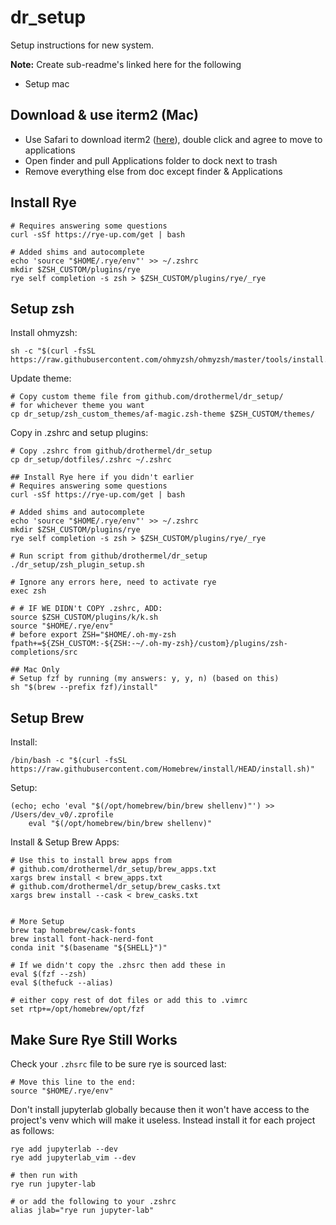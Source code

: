 # dr_setup
Setup instructions for new system.

**Note:** Create sub-readme's linked here for the following
- Setup mac

## Download & use iterm2 (Mac)

- Use Safari to download iterm2 ([here](https://iterm2.com/downloads.html)), double click and agree to move to applications
- Open finder and pull Applications folder to dock next to trash
- Remove everything else from doc except finder & Applications

## Install Rye

```shell
# Requires answering some questions
curl -sSf https://rye-up.com/get | bash

# Added shims and autocomplete
echo 'source "$HOME/.rye/env"' >> ~/.zshrc
mkdir $ZSH_CUSTOM/plugins/rye
rye self completion -s zsh > $ZSH_CUSTOM/plugins/rye/_rye

```

## Setup zsh

Install ohmyzsh:
```shell
sh -c "$(curl -fsSL https://raw.githubusercontent.com/ohmyzsh/ohmyzsh/master/tools/install.sh)"
```

Update theme:
```shell
# Copy custom theme file from github.com/drothermel/dr_setup/
# for whichever theme you want
cp dr_setup/zsh_custom_themes/af-magic.zsh-theme $ZSH_CUSTOM/themes/
```

Copy in .zshrc and setup plugins:
```shell
# Copy .zshrc from github/drothermel/dr_setup
cp dr_setup/dotfiles/.zshrc ~/.zshrc

## Install Rye here if you didn't earlier
# Requires answering some questions
curl -sSf https://rye-up.com/get | bash

# Added shims and autocomplete
echo 'source "$HOME/.rye/env"' >> ~/.zshrc
mkdir $ZSH_CUSTOM/plugins/rye
rye self completion -s zsh > $ZSH_CUSTOM/plugins/rye/_rye

# Run script from github/drothermel/dr_setup
./dr_setup/zsh_plugin_setup.sh

# Ignore any errors here, need to activate rye
exec zsh

# # IF WE DIDN't COPY .zshrc, ADD:
source $ZSH_CUSTOM/plugins/k/k.sh
source "$HOME/.rye/env"
# before export ZSH="$HOME/.oh-my-zsh
fpath+=${ZSH_CUSTOM:-${ZSH:-~/.oh-my-zsh}/custom}/plugins/zsh-completions/src

## Mac Only
# Setup fzf by running (my answers: y, y, n) (based on this)
sh "$(brew --prefix fzf)/install"
```

## Setup Brew

Install:
```shell
/bin/bash -c "$(curl -fsSL https://raw.githubusercontent.com/Homebrew/install/HEAD/install.sh)"
```

Setup:
```shell
(echo; echo 'eval "$(/opt/homebrew/bin/brew shellenv)"') >> /Users/dev_v0/.zprofile
    eval "$(/opt/homebrew/bin/brew shellenv)"
```

Install & Setup Brew Apps:
```shell
# Use this to install brew apps from
# github.com/drothermel/dr_setup/brew_apps.txt
xargs brew install < brew_apps.txt
# github.com/drothermel/dr_setup/brew_casks.txt
xargs brew install --cask < brew_casks.txt


# More Setup
brew tap homebrew/cask-fonts
brew install font-hack-nerd-font
conda init "$(basename "${SHELL}")"

# If we didn't copy the .zhsrc then add these in
eval $(fzf --zsh)
eval $(thefuck --alias)

# either copy rest of dot files or add this to .vimrc
set rtp+=/opt/homebrew/opt/fzf
```

## Make Sure Rye Still Works

Check your `.zhsrc` file to be sure rye is sourced last:
```shell
# Move this line to the end:
source "$HOME/.rye/env"
```

Don't install jupyterlab globally because then it won't have access to the project's venv which will make it useless.  Instead install it for each project as follows:
```shell
rye add jupyterlab --dev
rye add jupyterlab_vim --dev

# then run with
rye run jupyter-lab

# or add the following to your .zshrc
alias jlab="rye run jupyter-lab"
```

